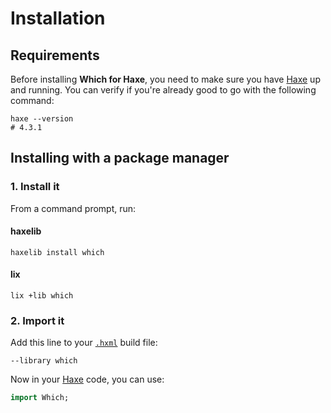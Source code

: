 # Installation

## Requirements
Before installing **Which for Haxe**, you need to make sure you have [Haxe](https://haxe.org) up and running.
You can verify if you're already good to go with the following command:

```shell
haxe --version
# 4.3.1
```

## Installing with a package manager

### 1. Install it
From a command prompt, run:

<!-- tabs:start -->

#### **haxelib**

```shell
haxelib install which
```

#### **lix**

```shell
lix +lib which
```

<!-- tabs:end -->

### 2. Import it
Add this line to your [`.hxml`](https://haxe.org/manual/compiler-usage-hxml.html) build file:

```hxml
--library which
```

Now in your [Haxe](https://haxe.org) code, you can use:

```haxe
import Which;
```
